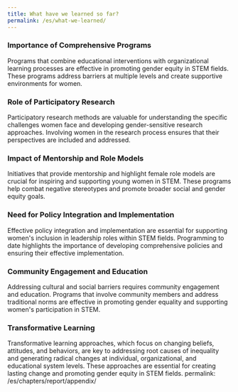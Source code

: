 ```yaml
---
title: What have we learned so far?
permalink: /es/what-we-learned/
---
```


### Importance of Comprehensive Programs
Programs that combine educational interventions with organizational learning processes are effective in promoting gender equity in STEM fields. These programs address barriers at multiple levels and create supportive environments for women.

### Role of Participatory Research
Participatory research methods are valuable for understanding the specific challenges women face and developing gender-sensitive research approaches. Involving women in the research process ensures that their perspectives are included and addressed.

### Impact of Mentorship and Role Models
Initiatives that provide mentorship and highlight female role models are crucial for inspiring and supporting young women in STEM. These programs help combat negative stereotypes and promote broader social and gender equity goals.

### Need for Policy Integration and Implementation
Effective policy integration and implementation are essential for supporting women's inclusion in leadership roles within STEM fields. Programming to date highlights the importance of developing comprehensive policies and ensuring their effective implementation.

### Community Engagement and Education
Addressing cultural and social barriers requires community engagement and education. Programs that involve community members and address traditional norms are effective in promoting gender equality and supporting women's participation in STEM.

### Transformative Learning
Transformative learning approaches, which focus on changing beliefs, attitudes, and behaviors, are key to addressing root causes of inequality and generating radical changes at individual, organizational, and educational system levels. These approaches are essential for creating lasting change and promoting gender equity in STEM fields.
permalink: /es/chapters/report/appendix/